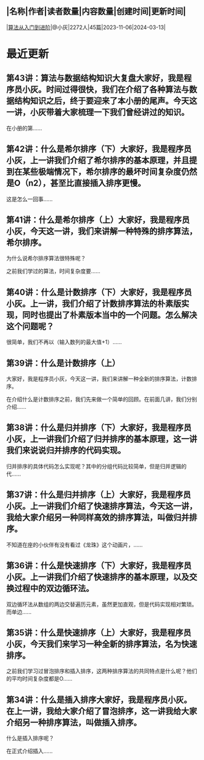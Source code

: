 |名称|作者|读者数量|内容数量|创建时间|更新时间|
---
|[算法从入门到进阶](https://xiaobot.net/p/algorithm?refer=0b133df9-27dc-423b-8101-639049001c13)|@小灰|2272人|45篇|2023-11-06|2024-03-13|

# 最近更新
## 第43讲：算法与数据结构知识大复盘大家好，我是程序员小灰。时间过得很快，我们在介绍了各种算法与数据结构知识之后，终于要迎来了本小册的尾声。今天这一讲，小灰带着大家梳理一下我们曾经讲过的知识。

在小册的第......
## 第42讲：什么是希尔排序（下）大家好，我是程序员小灰，上一讲我们介绍了希尔排序的基本原理，并且提到在某些极端情况下，希尔排序的最坏时间复杂度仍然是O（n2），甚至比直接插入排序更慢。

这是怎么一回事......
## 第41讲：什么是希尔排序（上）大家好，我是程序员小灰，今天这一讲，我们来讲解一种特殊的排序算法，希尔排序。

为什么说希尔排序算法很特殊呢？

之前我们学过的算法，时间复杂度要......
## 第40讲：什么是计数排序（下）大家好，我是程序员小灰。上一讲，我们介绍了计数排序算法的朴素版实现，同时也提出了朴素版本当中的一个问题。怎么解决这个问题呢？

很简单，我们不再以（输入数列的最大值+1）......
## 第39讲：什么是计数排序（上）
大家好，我是程序员小灰，今天这一讲，我们来讲解一种全新的排序算法，计数排序。

在介绍什么是计数排序之前，我们先来做一个简单的回顾。在前面几讲，我们分别介绍......
## 第38讲：什么是归并排序（下）大家好，我是程序员小灰，上一讲我们介绍了归并排序的基本原理，这一讲我们来说说归并排序的代码实现。

归并排序的具体代码怎么实现呢？其中的分组代码比较简单，但是归并逻辑的代......
## 第37讲：什么是归并排序（上）大家好，我是程序员小灰。上一讲我们介绍了快速排序算法，今天这一讲，我给大家介绍另一种同样高效的排序算法，叫做归并排序。

不知道在座的小伙伴有没有看过《龙珠》这个动画片，......
## 第36讲：什么是快速排序（下）大家好，我是程序员小灰。上一讲我们介绍了快速排序的基本原理，以及交换过程中的双边循环法。

双边循环法从数组的两边交替遍历元素，虽然更加直观，但是代码实现相对繁琐。而单边......
## 第35讲：什么是快速排序（上）大家好，我是程序员小灰，今天我们来学习一种全新的排序算法，名为快速排序。

之前我们学习过冒泡排序和插入排序，这两种排序算法的共同特点是什么呢？他们的平均时间复杂度都是O......
## 第34讲：什么是插入排序大家好，我是程序员小灰。在上一讲，我给大家介绍了冒泡排序，这一讲我给大家介绍另一种排序算法，叫做插入排序。

什么是插入排序呢？

在正式介绍插入......

